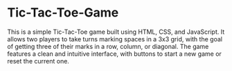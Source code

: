 # Tic-Tac-Toe-Game
This is a simple Tic-Tac-Toe game built using HTML, CSS, and JavaScript. It allows two players to take turns marking spaces in a 3x3 grid, with the goal of getting three of their marks in a row, column, or diagonal. The game features a clean and intuitive interface, with buttons to start a new game or reset the current one.
